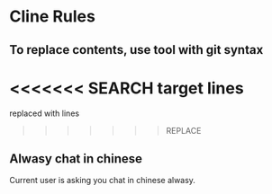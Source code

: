 # Cline Rules
## To replace contents, use tool with git syntax
<<<<<<< SEARCH
target lines
=======
replaced with lines
>>>>>>> REPLACE

## Alwasy chat in chinese
Current user is asking you chat in chinese alwasy.